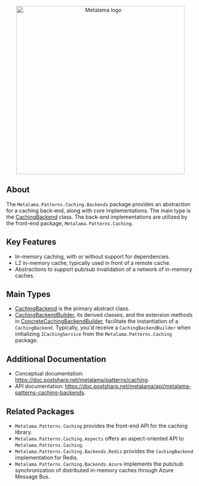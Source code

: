 <p align="center">
<img width="450" src="https://github.com/postsharp/Metalama/raw/master/images/metalama-by-postsharp.svg" alt="Metalama logo" />
</p>

## About

The `Metalama.Patterns.Caching.Backends` package provides an abstraction for a caching back-end, along with core implementations. The main type is the [CachingBackend](https://doc.postsharp.net/metalama/api/metalama-patterns-caching-backends-cachingbackend) class. The back-end implementations are utilized by the front-end package, `Metalama.Patterns.Caching`.

## Key Features

* In-memory caching, with or without support for dependencies.
* L2 in-memory cache, typically used in front of a remote cache.
* Abstractions to support pub/sub invalidation of a network of in-memory caches.

## Main Types

* [CachingBackend](https://doc.postsharp.net/metalama/api/metalama-patterns-caching-backends-cachingbackend) is the primary abstract class.
* [CachingBackendBuilder](https://doc.postsharp.net/metalama/api/metalama-patterns-caching-building-cachingbackendbuilder), its derived classes, and the extension methods in [ConcreteCachingBackendBuilder](https://doc.postsharp.net/metalama/api/metalama-patterns-caching-building-cachingbackendfactory), facilitate the instantiation of a `CachingBackend`. Typically, you'd receive a `CachingBackendBuilder` when initializing `ICachingService` from the `Metalama.Patterns.Caching` package.

## Additional Documentation

* Conceptual documentation: https://doc.postsharp.net/metalama/patterns/caching.
* API documentation: https://doc.postsharp.net/metalama/api/metalama-patterns-caching-backends.

## Related Packages

* `Metalama.Patterns.Caching` provides the front-end API for the caching library.
* `Metalama.Patterns.Caching.Aspects` offers an aspect-oriented API to `Metalama.Patterns.Caching`.
* `Metalama.Patterns.Caching.Backends.Redis` provides the `CachingBackend` implementation for Redis.
* `Metalama.Patterns.Caching.Backends.Azure` implements the pub/sub synchronization of distributed in-memory caches through Azure Message Bus.
